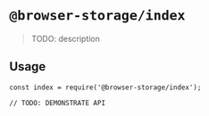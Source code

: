 # `@browser-storage/index`

> TODO: description

## Usage

```
const index = require('@browser-storage/index');

// TODO: DEMONSTRATE API
```
